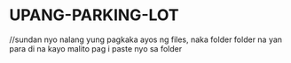 # UPANG-PARKING-LOT

//sundan nyo nalang yung pagkaka ayos ng files, naka folder folder na yan para di na kayo malito pag i paste nyo sa folder
